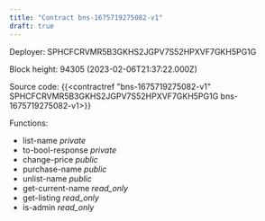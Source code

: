 ```yaml
---
title: "Contract bns-1675719275082-v1"
draft: true
---
```

Deployer: SPHCFCRVMR5B3GKHS2JGPV7S52HPXVF7GKH5PG1G


 



Block height: 94305 (2023-02-06T21:37:22.000Z)

Source code: {{<contractref "bns-1675719275082-v1" SPHCFCRVMR5B3GKHS2JGPV7S52HPXVF7GKH5PG1G bns-1675719275082-v1>}}

Functions:

* list-name _private_
* to-bool-response _private_
* change-price _public_
* purchase-name _public_
* unlist-name _public_
* get-current-name _read_only_
* get-listing _read_only_
* is-admin _read_only_
